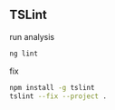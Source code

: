 ## TSLint

run analysis

```bash
ng lint
```

fix

```bash
npm install -g tslint
tslint --fix --project .
```